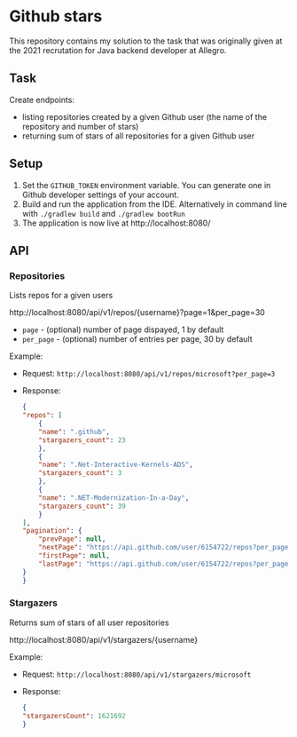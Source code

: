 # Github stars

This repository contains my solution to the task that was originally given at the 2021 recrutation for Java backend developer at Allegro.

## Task

Create endpoints:
* listing repositories created by a given Github user  (the name of the repository and number of stars)
* returning sum of stars of all repositories for a given Github user

## Setup

1. Set the `GITHUB_TOKEN` environment variable. You can generate one in Github developer settings of your account.
2. Build and run the application from the IDE. Alternatively in command line with `./gradlew build` and `./gradlew bootRun`
3. The application is now live at http://localhost:8080/

## API

### Repositories

Lists repos for a given users

http://localhost:8080/api/v1/repos/{username}?page=1&per_page=30

* `page` - (optional) number of page dispayed, 1 by default
* `per_page` - (optional) number of entries per page, 30 by default

Example:

* Request:
  `http://localhost:8080/api/v1/repos/microsoft?per_page=3`

* Response:

    ```json
    {
    "repos": [
        {
        "name": ".github",
        "stargazers_count": 23
        },
        {
        "name": ".Net-Interactive-Kernels-ADS",
        "stargazers_count": 3
        },
        {
        "name": ".NET-Modernization-In-a-Day",
        "stargazers_count": 39
        }
    ],
    "pagination": {
        "prevPage": null,
        "nextPage": "https://api.github.com/user/6154722/repos?per_page=3&page=2",
        "firstPage": null,
        "lastPage": "https://api.github.com/user/6154722/repos?per_page=3&page=1482"
    }
    }
    ```


### Stargazers
Returns sum of stars of all user repositories

http://localhost:8080/api/v1/stargazers/{username}

Example: 

* Request:
  `http://localhost:8080/api/v1/stargazers/microsoft`

* Response:

    ```json
    {
    "stargazersCount": 1621692
    }
    ```